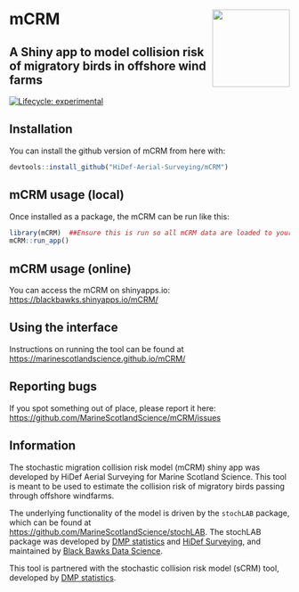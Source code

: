 
<!-- README.md is generated from README.Rmd. Please edit that file -->

# mCRM <img src='docs/images/hexSticker.png' align="right" height="139" />

## A Shiny app to model collision risk of migratory birds in offshore wind farms

<!-- badges: start -->

[![Lifecycle:
experimental](https://img.shields.io/badge/lifecycle-experimental-orange.svg)](https://lifecycle.r-lib.org/articles/stages.html#experimental)
<!-- badges: end -->

## Installation

You can install the github version of mCRM from here with:

``` r
devtools::install_github("HiDef-Aerial-Surveying/mCRM")
```

## mCRM usage (local)

Once installed as a package, the mCRM can be run like this:

``` r
library(mCRM)  ##Ensure this is run so all mCRM data are loaded to your environment
mCRM::run_app()
```

## mCRM usage (online)

You can access the mCRM on shinyapps.io:
<https://blackbawks.shinyapps.io/mCRM/>

## Using the interface

Instructions on running the tool can be found at
<https://marinescotlandscience.github.io/mCRM/>

## Reporting bugs

If you spot something out of place, please report it here:
<https://github.com/MarineScotlandScience/mCRM/issues>

## Information

The stochastic migration collision risk model (mCRM) shiny app was
developed by HiDef Aerial Surveying for Marine Scotland Science. This
tool is meant to be used to estimate the collision risk of migratory
birds passing through offshore windfarms.

The underlying functionality of the model is driven by the `stochLAB`
package, which can be found at
<https://github.com/MarineScotlandScience/stochLAB>. The stochLAB
package was developed by [DMP statistics](https://github.com/dmpstats)
and [HiDef Surveying](https://github.com/Hidef-Aerial-Surveying), and
maintained by [Black Bawks Data Science](https://github.com/blackbawks).

This tool is partnered with the stochastic collision risk model (sCRM)
tool, developed by [DMP statistics](https://github.com/dmpstats).
